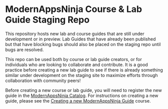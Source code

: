 # ModernAppsNinja Course & Lab Guide Staging Repo

This repository hosts new lab and course guides that are still under development or in preview. Lab Guides that have already been published but that have blocking bugs should also be placed on the staging repo until bugs are resolved. 

This repo can be used both by course or lab guide creators, or for individuals who are looking to collaborate and contribute. It is a good practice before creating a new lab guide to see if there is already something similar under development on the staging site to maximize efforts through collaboration with community peers!

Before creating a new course or lab guide, you will need to register the new guide in the [ModernAppsNinja Catalog](). For instructions on creating a new guide, please see the [Creating a new ModernAppsNinja Guide]() course.  
